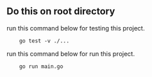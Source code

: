 
## Do this on root directory ##
run this command below for testing this project.
``` 
    go test -v ./... 
```

run this command below for run this project.
```
    go run main.go
```

